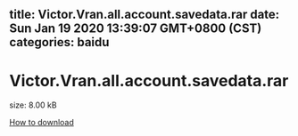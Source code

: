
title: Victor.Vran.all.account.savedata.rar
date: Sun Jan 19 2020 13:39:07 GMT+0800 (CST)    
categories: baidu
---

# Victor.Vran.all.account.savedata.rar
size: 8.00 kB
 
 

[How to download](https://bpcam.bemobtrk.com/go/2ceec3aa-1ca2-46d6-b9ff-aaa5c184517c?jno=3941)